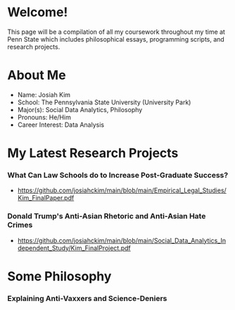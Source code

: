 # Welcome!

This page will be a compilation of all my coursework throughout my time at Penn State which includes philosophical essays, programming scripts, and research projects.

# About Me

- Name: Josiah Kim 
- School: The Pennsylvania State University (University Park)
- Major(s): Social Data Analytics, Philosophy 
- Pronouns: He/Him
- Career Interest: Data Analysis


# My Latest Research Projects

### What Can Law Schools do to Increase Post-Graduate Success? 
- https://github.com/josiahckim/main/blob/main/Empirical_Legal_Studies/Kim_FinalPaper.pdf
### Donald Trump's Anti-Asian Rhetoric and Anti-Asian Hate Crimes
- https://github.com/josiahckim/main/blob/main/Social_Data_Analytics_Independent_Study/Kim_FinalProject.pdf

# Some Philosophy 

### Explaining Anti-Vaxxers and Science-Deniers 

